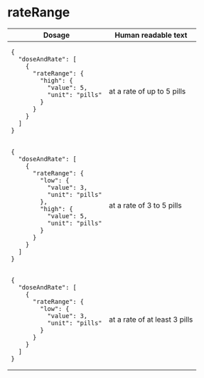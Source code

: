 # rateRange 

<table>
  <thead>
    <tr>
      <th>Dosage</th>
      <th>Human readable text</th>
    </tr>
  </thead>
  <tbody>
    <tr>
      <td><pre><code class="language-json">{
  &quot;doseAndRate&quot;: [
    {
      &quot;rateRange&quot;: {
        &quot;high&quot;: {
          &quot;value&quot;: 5,
          &quot;unit&quot;: &quot;pills&quot;
        }
      }
    }
  ]
}
</code></pre></td>
      <td>at a rate of up to 5 pills</td>
    </tr>
    <tr>
      <td><pre><code class="language-json">{
  &quot;doseAndRate&quot;: [
    {
      &quot;rateRange&quot;: {
        &quot;low&quot;: {
          &quot;value&quot;: 3,
          &quot;unit&quot;: &quot;pills&quot;
        },
        &quot;high&quot;: {
          &quot;value&quot;: 5,
          &quot;unit&quot;: &quot;pills&quot;
        }
      }
    }
  ]
}
</code></pre></td>
      <td>at a rate of 3 to 5 pills</td>
    </tr>
    <tr>
      <td><pre><code class="language-json">{
  &quot;doseAndRate&quot;: [
    {
      &quot;rateRange&quot;: {
        &quot;low&quot;: {
          &quot;value&quot;: 3,
          &quot;unit&quot;: &quot;pills&quot;
        }
      }
    }
  ]
}
</code></pre></td>
      <td>at a rate of at least 3 pills</td>
    </tr>
  </tbody>
</table>
